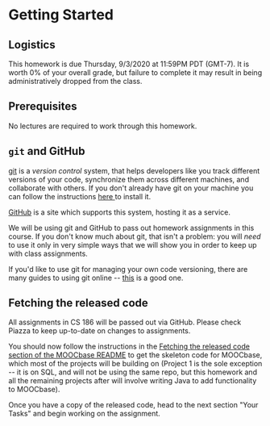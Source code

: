 # Getting Started

## Logistics

This homework is due Thursday, 9/3/2020 at 11:59PM PDT (GMT-7). It is worth 0% of your overall grade, but failure to complete it may result in being administratively dropped from the class.

## Prerequisites

No lectures are required to work through this homework.

## `git` and GitHub

[git](https://en.wikipedia.org/wiki/Git) is a _version control_ system, that helps developers like you track different versions of your code, synchronize them across different machines, and collaborate with others. If you don't already have git on your machine you can follow the instructions [here ](https://git-scm.com/book/en/v2/Getting-Started-Installing-Git)to install it.

[GitHub](https://github.com) is a site which supports this system, hosting it as a service.

We will be using git and GitHub to pass out homework assignments in this course. If you don't know much about git, that isn't a problem: you will _need_ to use it only in very simple ways that we will show you in order to keep up with class assignments.

If you'd like to use git for managing your own code versioning, there are many guides to using git online -- [this](http://git-scm.com/book/en/v1/Getting-Started) is a good one.

## Fetching the released code

All assignments in CS 186 will be passed out via GitHub. Please check Piazza to keep up-to-date on changes to assignments.

You should now follow the instructions in the [Fetching the released code section of the MOOCbase README](README.md#fetching-the-released-code) to get the skeleton code for MOOCbase, which most of the projects will be building on \(Project 1 is the sole exception -- it is on SQL, and will not be using the same repo, but this homework and all the remaining projects after will involve writing Java to add functionality to MOOCbase\).

Once you have a copy of the released code, head to the next section "Your Tasks" and begin working on the assignment.

